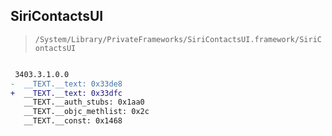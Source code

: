 ## SiriContactsUI

> `/System/Library/PrivateFrameworks/SiriContactsUI.framework/SiriContactsUI`

```diff

 3403.3.1.0.0
-  __TEXT.__text: 0x33de8
+  __TEXT.__text: 0x33dfc
   __TEXT.__auth_stubs: 0x1aa0
   __TEXT.__objc_methlist: 0x2c
   __TEXT.__const: 0x1468

```
